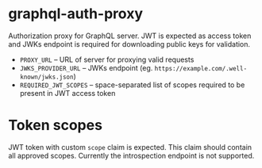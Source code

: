 # graphql-auth-proxy

Authorization proxy for GraphQL server. JWT is expected as access token and JWKs endpoint is required for downloading public keys for validation.

- `PROXY_URL` – URL of server for proxying valid requests
- `JWKS_PROVIDER_URL` – JWKs endpoint (eg. `https://example.com/.well-known/jwks.json`)
- `REQUIRED_JWT_SCOPES` – space-separated list of scopes required to be present in JWT access token

# Token scopes

JWT token with custom `scope` claim is expected. This claim should contain all approved scopes.
Currently the introspection endpoint is not supported.
